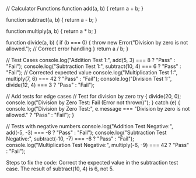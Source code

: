 // Calculator Functions
function add(a, b) {
  return a + b;
}

function subtract(a, b) {
  return a - b;
}

function multiply(a, b) {
  return a * b;
}

function divide(a, b) {
  if (b === 0) {
    throw new Error("Division by zero is not allowed."); // Correct error handling
  }
  return a / b;
}

// Test Cases
console.log("Addition Test 1:", add(5, 3) === 8 ? "Pass" : "Fail");
console.log("Subtraction Test 1:", subtract(10, 4) === 6 ? "Pass" : "Fail"); // Corrected expected value
console.log("Multiplication Test 1:", multiply(7, 6) === 42 ? "Pass" : "Fail");
console.log("Division Test 1:", divide(12, 4) === 3 ? "Pass" : "Fail");

// Add tests for edge cases
// Test for division by zero
try {
  divide(20, 0);
  console.log("Division by Zero Test: Fail (Error not thrown)");
} catch (e) {
  console.log("Division by Zero Test:", e.message === "Division by zero is not allowed." ? "Pass" : "Fail");
}

// Tests with negative numbers
console.log("Addition Test Negative:", add(-5, -3) === -8 ? "Pass" : "Fail");
console.log("Subtraction Test Negative:", subtract(-10, -7) === -6 ? "Pass" : "Fail");
console.log("Multiplication Test Negative:", multiply(-6, -9) === 42 ? "Pass" : "Fail");

Steps to fix the code:
Correct the expected value in the subtraction test case. The result of subtract(10, 4) is 6, not 5.
